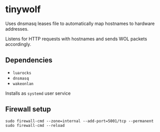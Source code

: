 # tinywolf

Uses dnsmasq leases file to automatically map hostnames to hardware addresses.

Listens for HTTP requests with hostnames and sends WOL packets accordingly.

## Dependencies

- `luarocks`
- `dnsmasq`
- `wakeonlan`

Installs as `systemd` user service

## Firewall setup

```
sudo firewall-cmd --zone=internal --add-port=5001/tcp --permanent
sudo firewall-cmd --reload
```
